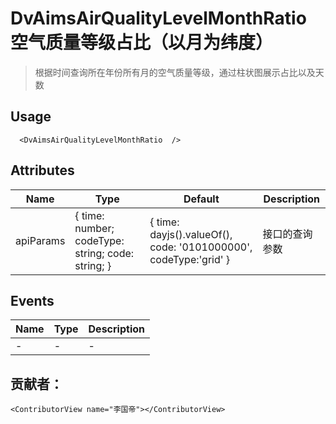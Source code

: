 # DvAimsAirQualityLevelMonthRatio 空气质量等级占比（以月为纬度）

> 根据时间查询所在年份所有月的空气质量等级，通过柱状图展示占比以及天数

## Usage

```vue
  <DvAimsAirQualityLevelMonthRatio  />
```

## Attributes

| Name | Type   | Default | Description |
| --- |--------|---------|-------------|
| apiParams | { time: number; codeType: string; code: string; } | { time: dayjs().valueOf(), code: '0101000000', codeType:'grid' } | 接口的查询参数 |


## Events

| Name | Type | Description |
| --- | --- |-------------|
| - | - | - |

## 贡献者：

```vue
<ContributorView name="李国帝"></ContributorView>
```
